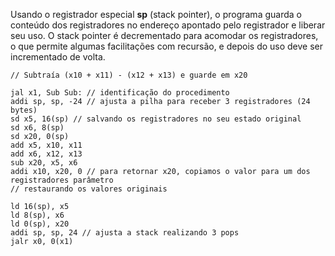Usando o registrador especial **sp** (stack pointer), o programa guarda o conteúdo dos registradores no endereço apontado pelo registrador e liberar seu uso.
O stack pointer é decrementado para acomodar os registradores, o que permite algumas facilitações com recursão, e depois do uso deve ser incrementado de volta.

```RISC-V
// Subtraía (x10 + x11) - (x12 + x13) e guarde em x20 

jal x1, Sub Sub: // identificação do procedimento 
addi sp, sp, -24 // ajusta a pilha para receber 3 registradores (24 bytes) 
sd x5, 16(sp) // salvando os registradores no seu estado original 
sd x6, 8(sp) 
sd x20, 0(sp) 
add x5, x10, x11 
add x6, x12, x13 
sub x20, x5, x6 
addi x10, x20, 0 // para retornar x20, copiamos o valor para um dos registradores parâmetro 
// restaurando os valores originais 

ld 16(sp), x5 
ld 8(sp), x6 
ld 0(sp), x20 
addi sp, sp, 24 // ajusta a stack realizando 3 pops 
jalr x0, 0(x1)
```